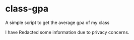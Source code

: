 # class-gpa
A simple script to get the average gpa of my class

I have Redacted some information due to privacy concerns.

